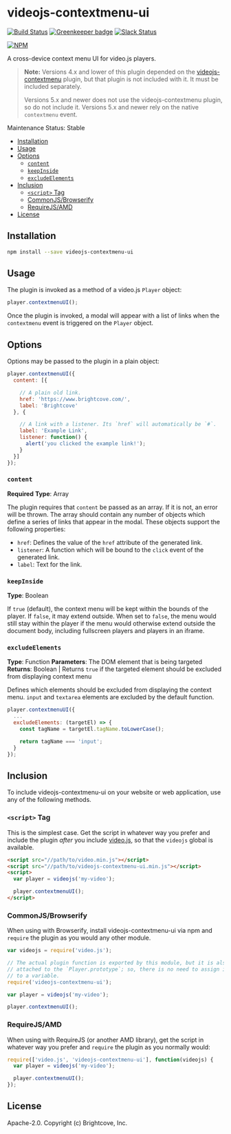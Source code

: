 # videojs-contextmenu-ui

[![Build Status](https://travis-ci.org/brightcove/videojs-contextmenu-ui.svg?branch=master)](https://travis-ci.org/brightcove/videojs-contextmenu-ui)
[![Greenkeeper badge](https://badges.greenkeeper.io/brightcove/videojs-contextmenu-ui.svg)](https://greenkeeper.io/)
[![Slack Status](http://slack.videojs.com/badge.svg)](http://slack.videojs.com)

[![NPM](https://nodei.co/npm/videojs-contextmenu-ui.png?downloads=true&downloadRank=true)](https://nodei.co/npm/videojs-contextmenu-ui/)

A cross-device context menu UI for video.js players.

> **Note:** Versions 4.x and lower of this plugin depended on the [videojs-contextmenu][contextmenu] plugin, but that plugin is not included with it. It must be included separately.
>
> Versions 5.x and newer does not use the videojs-contextmenu plugin, so do not include it. Versions 5.x and newer rely on the native `contextmenu` event.

Maintenance Status: Stable

<!-- START doctoc generated TOC please keep comment here to allow auto update -->
<!-- DON'T EDIT THIS SECTION, INSTEAD RE-RUN doctoc TO UPDATE -->


- [Installation](#installation)
- [Usage](#usage)
- [Options](#options)
  - [`content`](#content)
  - [`keepInside`](#keepinside)
  - [`excludeElements`](#excludeelements)
- [Inclusion](#inclusion)
  - [`<script>` Tag](#script-tag)
  - [CommonJS/Browserify](#commonjsbrowserify)
  - [RequireJS/AMD](#requirejsamd)
- [License](#license)

<!-- END doctoc generated TOC please keep comment here to allow auto update -->


## Installation

```sh
npm install --save videojs-contextmenu-ui
```

## Usage

The plugin is invoked as a method of a video.js `Player` object:

```js
player.contextmenuUI();
```

Once the plugin is invoked, a modal will appear with a list of links when the `contextmenu` event is triggered on the `Player` object.

## Options

Options may be passed to the plugin in a plain object:

```js
player.contextmenuUI({
  content: [{

    // A plain old link.
    href: 'https://www.brightcove.com/',
    label: 'Brightcove'
  }, {

    // A link with a listener. Its `href` will automatically be `#`.
    label: 'Example Link',
    listener: function() {
      alert('you clicked the example link!');
    }
  }]
});
```

### `content`

**Required**
**Type**: Array

The plugin requires that `content` be passed as an array. If it is not, an error will be thrown. The array should contain any number of objects which define a series of links that appear in the modal. These objects support the following properties:

- `href`: Defines the value of the `href` attribute of the generated link.
- `listener`: A function which will be bound to the `click` event of the generated link.
- `label`: Text for the link.

### `keepInside`

**Type**: Boolean

If `true` (default), the context menu will be kept within the bounds of the player. If `false`, it may extend outside. When set to `false`, the menu would still stay within the player if the menu would otherwise extend outside the document body, including fullscreen players and players in an iframe.

### `excludeElements`

**Type**: Function
**Parameters**: The DOM element that is being targeted
**Returns**: Boolean | Returns `true` if the targeted element should be excluded from displaying context menu

Defines which elements should be excluded from displaying the context menu. `input` and `textarea` elements are excluded by the default function.

```js
player.contextmenuUI({
  ...
  excludeElements: (targetEl) => {
    const tagName = targetEl.tagName.toLowerCase();

    return tagName === 'input';
  }
});
```

## Inclusion

To include videojs-contextmenu-ui on your website or web application, use any of the following methods.

### `<script>` Tag

This is the simplest case. Get the script in whatever way you prefer and include the plugin _after_ you include [video.js][videojs], so that the `videojs` global is available.

```html
<script src="//path/to/video.min.js"></script>
<script src="//path/to/videojs-contextmenu-ui.min.js"></script>
<script>
  var player = videojs('my-video');

  player.contextmenuUI();
</script>
```

### CommonJS/Browserify

When using with Browserify, install videojs-contextmenu-ui via npm and `require` the plugin as you would any other module.

```js
var videojs = require('video.js');

// The actual plugin function is exported by this module, but it is also
// attached to the `Player.prototype`; so, there is no need to assign it
// to a variable.
require('videojs-contextmenu-ui');

var player = videojs('my-video');

player.contextmenuUI();
```

### RequireJS/AMD

When using with RequireJS (or another AMD library), get the script in whatever way you prefer and `require` the plugin as you normally would:

```js
require(['video.js', 'videojs-contextmenu-ui'], function(videojs) {
  var player = videojs('my-video');

  player.contextmenuUI();
});
```

## License

Apache-2.0. Copyright (c) Brightcove, Inc.


[contextmenu]: https://github.com/brightcove/videojs-contextmenu
[videojs]: http://videojs.com/
